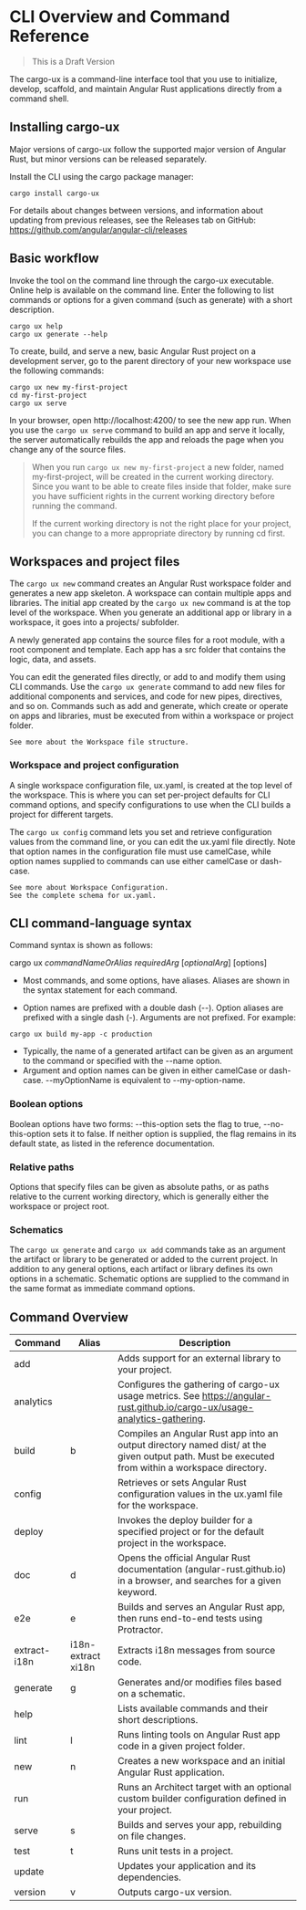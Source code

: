 # CLI Overview and Command Reference

> This is a Draft Version

The cargo-ux is a command-line interface tool that you use to initialize, develop, scaffold, and maintain Angular Rust applications directly from a command shell.

## Installing cargo-ux

Major versions of cargo-ux follow the supported major version of Angular Rust, but minor versions can be released separately.

Install the CLI using the cargo package manager:
     
```      
cargo install cargo-ux
```

For details about changes between versions, and information about updating from previous releases, see the Releases tab on GitHub: https://github.com/angular/angular-cli/releases

## Basic workflow

Invoke the tool on the command line through the cargo-ux executable. Online help is available on the command line. Enter the following to list commands or options for a given command (such as generate) with a short description.

```      
cargo ux help
cargo ux generate --help
```    

To create, build, and serve a new, basic Angular Rust project on a development server, go to the parent directory of your new workspace use the following commands:

```   
cargo ux new my-first-project
cd my-first-project
cargo ux serve
```    

In your browser, open http://localhost:4200/ to see the new app run. When you use the `cargo ux serve` command to build an app and serve it locally, the server automatically rebuilds the app and reloads the page when you change any of the source files.

> When you run `cargo ux new my-first-project` a new folder, named my-first-project, will be created in the current working directory. Since you want to be able to create files inside that folder, make sure you have sufficient rights in the current working directory before running the command.
>
> If the current working directory is not the right place for your project, you can change to a more appropriate directory by running cd <path-to-other-directory> first.

## Workspaces and project files

The `cargo ux new` command creates an Angular Rust workspace folder and generates a new app skeleton. A workspace can contain multiple apps and libraries. The initial app created by the `cargo ux new` command is at the top level of the workspace. When you generate an additional app or library in a workspace, it goes into a projects/ subfolder.

A newly generated app contains the source files for a root module, with a root component and template. Each app has a src folder that contains the logic, data, and assets.

You can edit the generated files directly, or add to and modify them using CLI commands. Use the `cargo ux generate` command to add new files for additional components and services, and code for new pipes, directives, and so on. Commands such as add and generate, which create or operate on apps and libraries, must be executed from within a workspace or project folder.

    See more about the Workspace file structure.

### Workspace and project configuration

A single workspace configuration file, ux.yaml, is created at the top level of the workspace. This is where you can set per-project defaults for CLI command options, and specify configurations to use when the CLI builds a project for different targets.

The `cargo ux config` command lets you set and retrieve configuration values from the command line, or you can edit the ux.yaml file directly. Note that option names in the configuration file must use camelCase, while option names supplied to commands can use either camelCase or dash-case.

    See more about Workspace Configuration.
    See the complete schema for ux.yaml.

## CLI command-language syntax

Command syntax is shown as follows:

cargo ux _commandNameOrAlias requiredArg_ [_optionalArg_] [options]

- Most commands, and some options, have aliases. Aliases are shown in the syntax statement for each command.

 - Option names are prefixed with a double dash (--). Option aliases are prefixed with a single dash (-). Arguments are not prefixed. For example:

```
cargo ux build my-app -c production
```

- Typically, the name of a generated artifact can be given as an argument to the command or specified with the --name option.
- Argument and option names can be given in either camelCase or dash-case. --myOptionName is equivalent to --my-option-name.

### Boolean options

Boolean options have two forms: --this-option sets the flag to true, --no-this-option sets it to false. If neither option is supplied, the flag remains in its default state, as listed in the reference documentation.

### Relative paths

Options that specify files can be given as absolute paths, or as paths relative to the current working directory, which is generally either the workspace or project root.

### Schematics

The `cargo ux generate` and `cargo ux add` commands take as an argument the artifact or library to be generated or added to the current project. In addition to any general options, each artifact or library defines its own options in a schematic. Schematic options are supplied to the command in the same format as immediate command options.

## Command Overview
 Command       |	Alias   | Description 
---------------|------------|-------------
 add           |	        | Adds support for an external library to your project. 
 analytics     |            | Configures the gathering of cargo-ux usage metrics. See https://angular-rust.github.io/cargo-ux/usage-analytics-gathering.
 build         | b          | Compiles an Angular Rust app into an output directory named dist/ at the given output path. Must be executed from within a workspace directory. 
 config        |            | Retrieves or sets Angular Rust configuration values in the ux.yaml file for the workspace.
 deploy 	   |            | Invokes the deploy builder for a specified project or for the default project in the workspace.
 doc           | d          | Opens the official Angular Rust documentation (angular-rust.github.io) in a browser, and searches for a given keyword.
 e2e           | e          | Builds and serves an Angular Rust app, then runs end-to-end tests using Protractor.
 extract-i18n  | i18n-extract xi18n | Extracts i18n messages from source code.
 generate      | g          | Generates and/or modifies files based on a schematic. 
 help          |            | Lists available commands and their short descriptions. 
 lint          | l          | Runs linting tools on Angular Rust app code in a given project folder.
 new           | n          | Creates a new workspace and an initial Angular Rust application.
 run           |            | Runs an Architect target with an optional custom builder configuration defined in your project.
 serve         | s          | Builds and serves your app, rebuilding on file changes.
 test          | t          | Runs unit tests in a project.
 update        |            | Updates your application and its dependencies. 
 version       | v          | Outputs cargo-ux version.